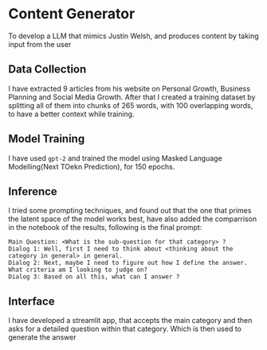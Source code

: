 # Content Generator
To develop a LLM that mimics Justin Welsh, and produces content by taking input from the user

## Data Collection
I have extracted 9 articles from his website on Personal Growth, Business Planning and Social Media Growth.
After that I created a training dataset by splitting all of them into chunks of 265 words, with 100 overlapping words, to have a better context while training.

## Model Training

I have used `gpt-2` and trained the model using Masked Language Modelling(Next TOekn Prediction), for 150 epochs.

## Inference
I tried some prompting techniques, and found out that the one that primes the latent space of the model works best, have also added the comparrison in the notebook of the results, following is the final prompt:
```
Main Question: <What is the sub-question for that category> ?
Dialog 1: Well, first I need to think about <thinking about the category in general> in general.
Dialog 2: Next, maybe I need to figure out how I define the answer. What criteria am I looking to judge on?
Dialog 3: Based on all this, what can I answer ?
```

## Interface
I have developed a streamlit app, that accepts the main category and then asks for a detailed question within that category. Which is then used to generate the answer
